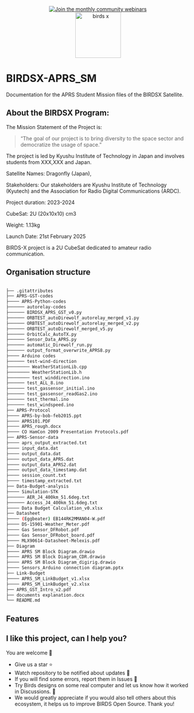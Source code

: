 
<div align="center">
  <a href="https://lean-sat.org/opensource/">
  <img alt="Join the monthly community webinars" src="https://img.shields.io/badge/join_our-monthly_webinars-orange" />
  </a>
</div> 

<div align="center">
  <img width="125" alt="birds x" src="https://github.com/user-attachments/assets/8aa7c5b7-313c-48e7-952b-81ce0ce1a703">
</div>

# BIRDSX-APRS_SM
 Documentation for the APRS Student Mission files of the BIRDSX Satellite.


## About the BIRDSX Program:

The Mission Statement of the Project is:

> “The goal of our project is to bring diversity to the space sector and democratize the usage of space.”

The project is led by Kyushu Institute of Technology in Japan and involves students from XXX,XXX and Japan.

Satellite Names: Dragonfly (Japan), 

Stakeholders:  Our stakeholders are Kyushu Institute of Technology (Kyutech) and the Association for Radio Digital Communications (ARDC).

Project duration: 2023-2024

CubeSat: 2U (20x10x10) cm3

Weight: 1.13kg

Launch Date: 21st February 2025

BIRDS-X project is a 2U CubeSat dedicated to amateur radio communication.

## Organisation structure

```bash

├── .gitattributes
├── APRS-GST-codes
├──── APRS-Python-codes
├────── autorelay-codes
├────── BIRDSX_APRS_GST_v0.py
├────── ORBTEST_autoDirewolf_autorelay_merged_v1.py
├────── ORBTEST_autoDirewolf_autorelay_merged_v2.py
├────── ORBTEST_autoDirewolf_merged_v5.py
├────── OrbitCalc_AutoTX.py
├────── Sensor_Data_APRS.py
├────── automatic_Direwolf_run.py
├────── output_format_overwrite_APRS8.py
├──── Arduino codes
├────── test-wind-direction
├──────── WeatherStationLib.cpp
├──────── WeatherStationLib.h
├──────── test_winddirection.ino
├────── test_ALL_8.ino
├────── test_gassensor_initial.ino
├────── test_gassensor_readGas2.ino
├────── test_thermal.ino
├────── test_windspeed.ino
├── APRS-Protocol
├──── APRS-by-bob-feb2015.ppt
├──── APRS101.PDF
├──── APRS_rough.docx
├──── CO HamCon 2009 Presentation Protocols.pdf
├── APRS-Sensor-data
├──── aprs_output_extracted.txt
├──── input_data.dat
├──── output_data.dat
├──── output_data_APRS.dat
├──── output_data_APRS2.dat
├──── output_data_timestamp.dat
├──── session_count.txt
├──── timestamp_extracted.txt
├── Data-Budget-analysis
├──── Simulation-STK
├────── AER_J4_400km_51.6deg.txt
├────── Access_J4_400km_51.6deg.txt
├──── Data Budget Calculation_v0.xlsx
├── Datasheet
├──── (Eggbeater) EB144RK2MMAN04-W.pdf
├──── DS-15901-Weather_Meter.pdf
├──── Gas Sensor_DFRobot.pdf
├──── Gas Sensor_DFRobot_board.pdf
├──── MLX90614-Datasheet-Melexis.pdf
├── Diagram
├──── APRS SM Block Diagram.drawio
├──── APRS SM Block Diagram_CDR.drawio
├──── APRS SM Block Diagram_digirig.drawio
├──── Sensors_Arduino connection diagram.pptx
├── Link-Budget
├──── APRS_SM_LinkBudget_v1.xlsx
├──── APRS_SM_LinkBudget_v2.xlsx
├── APRS_GST_Intro_v2.pdf
├── documents explanation.docx
└── README.md

```

## Features


## I like this project, can I help you?
You are welcome 🙂

* Give us a star ⭐
* Watch repository to be notified about updates 👀
* If you will find some errors, report them in Issues 🐞
* Try Birds designs on some real computer and let us know how it worked in Discussions. 💬
* We would greatly appreciate if you would also tell others about this ecosystem, it helps us to improve BIRDS Open Source. Thank you!
